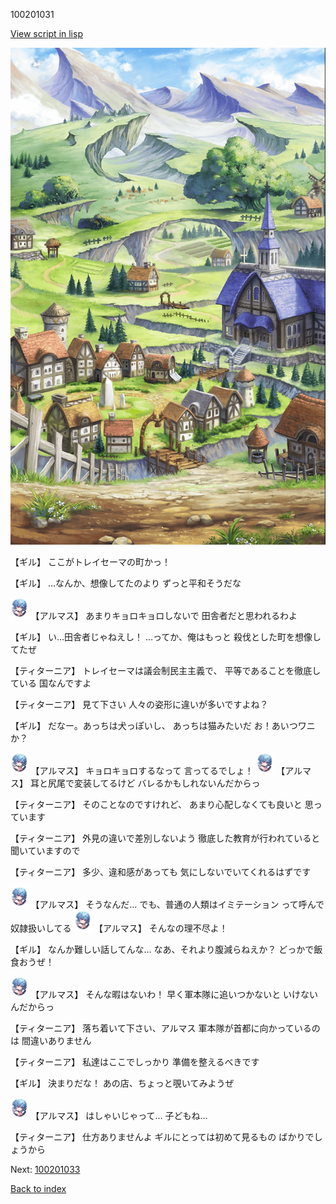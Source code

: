 100201031

[View script in lisp](../scripts/100201031.txt)

![004_outland.png](../images/backgrounds/004_outland.png)

【ギル】
ここがトレイセーマの町かっ！

【ギル】
…なんか、想像してたのより
ずっと平和そうだな

<img src="../images/units/3103811.png" alt="3103811.png" height="34"/>
【アルマス】
あまりキョロキョロしないで
田舎者だと思われるわよ

【ギル】
い…田舎者じゃねえし！
…ってか、俺はもっと
殺伐とした町を想像してたぜ

【ティターニア】
トレイセーマは議会制民主主義で、
平等であることを徹底している
国なんですよ

【ティターニア】
見て下さい
人々の姿形に違いが多いですよね？

【ギル】
だなー。あっちは犬っぽいし、
あっちは猫みたいだ
お！あいつワニか？

<img src="../images/units/3103811.png" alt="3103811.png" height="34"/>
【アルマス】
キョロキョロするなって
言ってるでしょ！

<img src="../images/units/3103811.png" alt="3103811.png" height="34"/>
【アルマス】
耳と尻尾で変装してるけど
バレるかもしれないんだからっ

【ティターニア】
そのことなのですけれど、
あまり心配しなくても良いと
思っています

【ティターニア】
外見の違いで差別しないよう
徹底した教育が行われていると
聞いていますので

【ティターニア】
多少、違和感があっても
気にしないでいてくれるはずです

<img src="../images/units/3103811.png" alt="3103811.png" height="34"/>
【アルマス】
そうなんだ…
でも、普通の人類はイミテーション
って呼んで奴隷扱いしてる

<img src="../images/units/3103811.png" alt="3103811.png" height="34"/>
【アルマス】
そんなの理不尽よ！

【ギル】
なんか難しい話してんな…
なあ、それより腹減らねえか？
どっかで飯食おうぜ！

<img src="../images/units/3103811.png" alt="3103811.png" height="34"/>
【アルマス】
そんな暇はないわ！
早く軍本隊に追いつかないと
いけないんだからっ

【ティターニア】
落ち着いて下さい、アルマス
軍本隊が首都に向かっているのは
間違いありません

【ティターニア】
私達はここでしっかり
準備を整えるべきです

【ギル】
決まりだな！
あの店、ちょっと覗いてみようぜ

<img src="../images/units/3103811.png" alt="3103811.png" height="34"/>
【アルマス】
はしゃいじゃって…
子どもね…

【ティターニア】
仕方ありませんよ
ギルにとっては初めて見るもの
ばかりでしょうから


Next: [100201033](100201033.md)

[Back to index](index.md)
